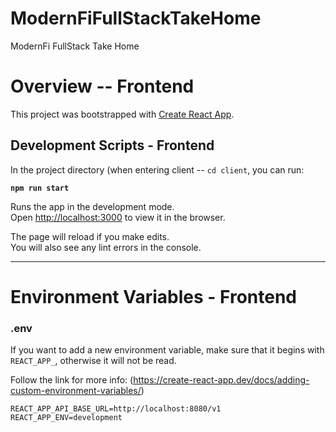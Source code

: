 # ModernFiFullStackTakeHome
ModernFi FullStack Take Home

# Overview -- Frontend

This project was bootstrapped with [Create React App](https://github.com/facebook/create-react-app).

## Development Scripts - Frontend

In the project directory (when entering client -- `cd client`, you can run:

**`npm run start`**

Runs the app in the development mode.\
Open [http://localhost:3000](http://localhost:3000) to view it in the browser.

The page will reload if you make edits.\
You will also see any lint errors in the console.

---

<a name="env"></a>

# Environment Variables - Frontend

### .env

If you want to add a new environment variable, make sure that it begins with `REACT_APP_`, otherwise it will not be read.

Follow the link for more info: (https://create-react-app.dev/docs/adding-custom-environment-variables/)

```
REACT_APP_API_BASE_URL=http://localhost:8080/v1
REACT_APP_ENV=development
```


